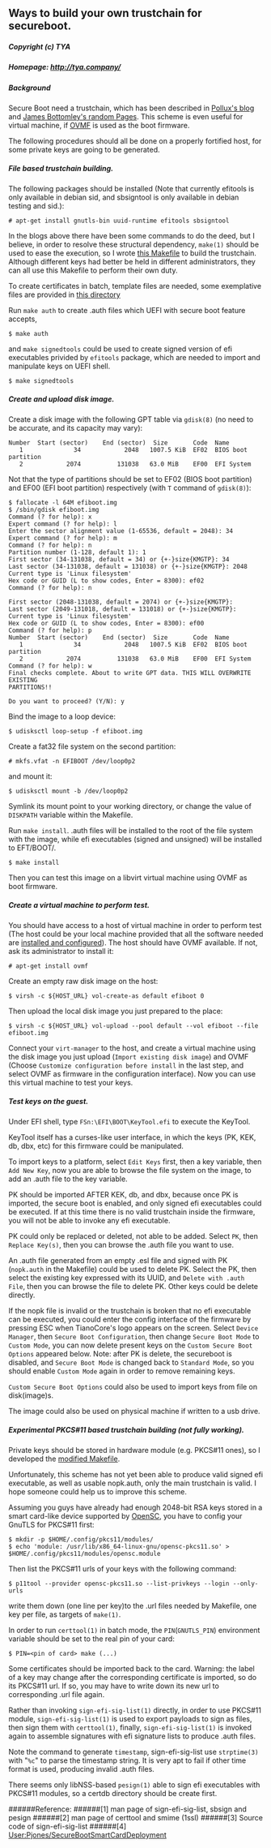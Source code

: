 ## Ways to build your own trustchain for secureboot.
##### Copyright (c) TYA
##### Homepage: http://tya.company/

##### Background

Secure Boot need a trustchain, which has been described in [Pollux's blog](https://www.wzdftpd.net/blog/uefi-secureboot-debian.html) and [James Bottomley's random Pages](http://blog.hansenpartnership.com/owning-your-windows-8-uefi-platform/). This scheme is even useful for virtual machine, if [OVMF](http://www.tianocore.org/ovmf/) is used as the boot firmware.

The following procedures should all be done on a properly fortified host, for some private keys are going to be generated.

##### File based trustchain building.

The following packages should be installed (Note that currently efitools is only available in debian sid, and sbsigntool is only available in debian testing and sid.):

```
# apt-get install gnutls-bin uuid-runtime efitools sbsigntool
```

In the blogs above there have been some commands to do the deed, but I believe, in order to resolve these structural dependency, `make(1)` should be used to ease the execution, so I wrote [this Makefile](../scripts/secureboot/Makefile) to build the trustchain. Although different keys had better be held in different administrators, they can all use this Makefile to perform their own duty.

To create certificates in batch, template files are needed, some exemplative files are provided in [this directory](../scripts/secureboot/)

Run `make auth` to create .auth files which UEFI with secure boot feature accepts, 

```
$ make auth
```

and `make signedtools` could be used to create signed version of efi executables privided by `efitools` package, which are needed to import and manipulate keys on UEFI shell.

```
$ make signedtools
```

##### Create and upload disk image.

Create a disk image with the following GPT table via `gdisk(8)` (no need to be accurate, and its capacity may vary):

```
Number  Start (sector)    End (sector)  Size       Code  Name
   1              34            2048   1007.5 KiB  EF02  BIOS boot partition
   2            2074          131038   63.0 MiB    EF00  EFI System
```

Not that the type of partitions should be set to EF02 (BIOS boot partition) and EF00 (EFI boot partition) respectively (with `T` command of `gdisk(8)`):

```
$ fallocate -l 64M efiboot.img
$ /sbin/gdisk efiboot.img
Command (? for help): x
Expert command (? for help): l
Enter the sector alignment value (1-65536, default = 2048): 34
Expert command (? for help): m
Command (? for help): n
Partition number (1-128, default 1): 1
First sector (34-131038, default = 34) or {+-}size{KMGTP}: 34
Last sector (34-131038, default = 131038) or {+-}size{KMGTP}: 2048
Current type is 'Linux filesystem'
Hex code or GUID (L to show codes, Enter = 8300): ef02
Command (? for help): n

First sector (2048-131038, default = 2074) or {+-}size{KMGTP}: 
Last sector (2049-131018, default = 131018) or {+-}size{KMGTP}: 
Current type is 'Linux filesystem'
Hex code or GUID (L to show codes, Enter = 8300): ef00
Command (? for help): p
Number  Start (sector)    End (sector)  Size       Code  Name
   1              34            2048   1007.5 KiB  EF02  BIOS boot partition
   2            2074          131038   63.0 MiB    EF00  EFI System
Command (? for help): w
Final checks complete. About to write GPT data. THIS WILL OVERWRITE EXISTING
PARTITIONS!!

Do you want to proceed? (Y/N): y
```

Bind the image to a loop device:

`$ udisksctl loop-setup -f efiboot.img`

Create a fat32 file system on the second partition:

`# mkfs.vfat -n EFIBOOT /dev/loop0p2`

and mount it:

`$ udisksctl mount -b /dev/loop0p2`

Symlink its mount point to your working directory, or change the value of `DISKPATH` variable within the Makefile.

Run `make install`. .auth files will be installed to the root of the file system with the image, while efi executables (signed and unsigned) will be installed to EFT/BOOT/.

`$ make install`

Then you can test this image on a libvirt virtual machine using OVMF as boot firmware. 

##### Create a virtual machine to perform test.

 You should have access to a host of virtual machine in order to perform test (The host could be your local machine provided that all the software needed are [installed and configured](./recommended_cluster_config.md)). The host should have OVMF available. If not, ask its administrator to install it:
 
`# apt-get install ovmf`
 
 Create an empty raw disk image on the host:

`$ virsh -c ${HOST_URL} vol-create-as default efiboot 0`

Then upload the local disk image you just prepared to the place:

`$ virsh -c ${HOST_URL} vol-upload --pool default --vol efiboot --file efiboot.img`

Connect your `virt-manager` to the host, and create a virtual machine using the disk image you just upload (`Import existing disk image`) and OVMF (Choose `Customize configuration before install` in the last step, and select OVMF as firmware in the configuration interface). Now you can use this virtual machine to test your keys.

##### Test keys on the guest.

Under EFI shell, type `FSn:\EFI\BOOT\KeyTool.efi` to execute the KeyTool.

KeyTool itself has a curses-like user interface, in which the keys (PK, KEK, db, dbx, etc) for this firmware could be manipulated.

To import keys to a platform, select `Edit Keys` first, then a key variable, then `Add New Key`, now you are able to browse the file system on the image, to add an .auth file to the key variable.

PK should be imported AFTER KEK, db, and dbx, because once PK is imported, the secure boot is enabled, and only signed efi executables could be executed. If at this time there is no valid trustchain inside the firmware, you will not be able to invoke any efi executable.

PK could only be replaced or deleted, not able to be added. Select `PK`, then `Replace Key(s)`, then you can browse the .auth file you want to use.

An .auth file generated from an empty .esl file and signed with PK (`nopk.auth` in the Makefile) could be used to delete PK. Select the PK, then select the existing key expressed with its UUID, and `Delete with .auth File`, then you can browse the file to delete PK. Other keys could be delete directly.

If the nopk file is invalid or the trustchain is broken that no efi executable can be executed, you could enter the config interface of the firmware by pressing ESC when TianoCore's logo appears on the screen. Select `Device Manager`, then `Secure Boot Configuration`, then change `Secure Boot Mode` to `Custom Mode`, you can now delete present keys on the `Custom Secure Boot Options` appeared below. Note: after PK is delete, the secureboot is disabled, and `Secure Boot Mode` is changed back to `Standard Mode`, so you should enable `Custom Mode` again in order to remove remaining keys.

`Custom Secure Boot Options` could also be used to import keys from file on disk(image)s.

The image could also be used on physical machine if written to a usb drive.

##### Experimental PKCS#11 based trustchain building (not fully working).

Private keys should be stored in hardware module (e.g. PKCS#11 ones), so I developed the [modified Makefile](../scripts/secureboot/Makefile.p11). 

Unfortunately, this scheme has not yet been able to produce valid signed efi executable, as well as usable nopk.auth, only the main trustchain is valid. I hope someone could help us to improve this scheme.

Assuming you guys have already had enough 2048-bit RSA keys stored in a smart card-like device supported by [OpenSC](https://github.com/OpenSC/OpenSC), you have to config your GnuTLS for PKCS#11 first:

```
$ mkdir -p $HOME/.config/pkcs11/modules/
$ echo 'module: /usr/lib/x86_64-linux-gnu/opensc-pkcs11.so' > $HOME/.config/pkcs11/modules/opensc.module
```

Then list the PKCS#11 urls of your keys with the following command:

```
$ p11tool --provider opensc-pkcs11.so --list-privkeys --login --only-urls
```

write them down (one line per key)to the .url files needed by Makefile, one key per file, as targets of `make(1)`.

In order to run `certtool(1)` in batch mode, the `PIN`(`GNUTLS_PIN`) environment variable should be set to the real pin of your card:

```
$ PIN=<pin of card> make (...)
```

Some certificates should be imported back to the card. Warning: the label of a key may change after the corresponding certificate is imported, so do its PKCS#11 url. If so, you may have to write down its new url to corresponding .url file again.

Rather than invoking `sign-efi-sig-list(1)` directly, in order to use PKCS#11 module, `sign-efi-sig-list(1)` is used to export payloads to sign as files, then sign them with `certtool(1)`, finally, `sign-efi-sig-list(1)` is invoked again to assemble signatures with efi signature lists to produce .auth files.

Note the command to generate `timestamp`, sign-efi-sig-list use `strptime(3)` with "`%c`" to parse the timestamp string. It is very apt to fail if other time format is used, producing invalid .auth files.

There seems only libNSS-based `pesign(1)` able to sign efi executables with PKCS#11 modules, so a certdb directory should be create first.

######Reference: 
######[1] man page of sign-efi-sig-list, sbsign and pesign
######[2] man page of certtool and smime (1ssl)
######[3] Source code of sign-efi-sig-list
######[4] [User:Pjones/SecureBootSmartCardDeployment](https://fedoraproject.org/wiki/User:Pjones/SecureBootSmartCardDeployment)
